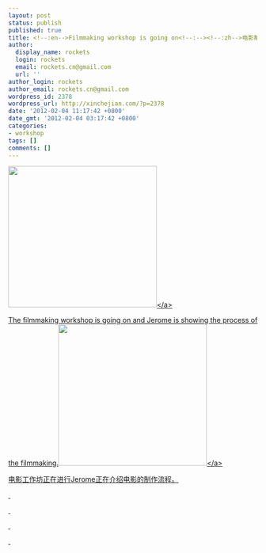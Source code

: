 ```yaml
---
layout: post
status: publish
published: true
title: <!--:en-->Filmmaking workshop is going on<!--:--><!--:zh-->电影制作入门工作坊正在进行<!--:-->
author:
  display_name: rockets
  login: rockets
  email: rockets.cn@gmail.com
  url: ''
author_login: rockets
author_email: rockets.cn@gmail.com
wordpress_id: 2378
wordpress_url: http://xinchejian.com/?p=2378
date: '2012-02-04 11:17:42 +0800'
date_gmt: '2012-02-04 03:17:42 +0800'
categories:
- workshop
tags: []
comments: []
---
```

<p><!--:en--><a href="http:&#47;&#47;xinchejian.com&#47;2012&#47;02&#47;04&#47;filmmaking-workshop-is-going-on&#47;filmmaking&#47;" rel="attachment wp-att-2379"><img class="alignnone size-medium wp-image-2379" title="filmmaking" src="http:&#47;&#47;xinchejian.com&#47;wp-content&#47;uploads&#47;2012&#47;02&#47;filmmaking-300x286.jpg" alt="" width="300" height="286" &#47;><&#47;a></p>
<p>The filmmaking workshop is going on and Jerome is showing the process of the filmmaking.<!--:--><!--:zh--><a href="http:&#47;&#47;xinchejian.com&#47;2012&#47;02&#47;04&#47;filmmaking-workshop-is-going-on&#47;filmmaking&#47;" rel="attachment wp-att-2379"><img class="alignnone size-medium wp-image-2379" title="filmmaking" src="http:&#47;&#47;xinchejian.com&#47;wp-content&#47;uploads&#47;2012&#47;02&#47;filmmaking-300x286.jpg" alt="" width="300" height="286" &#47;><&#47;a></p>
<p>电影工作坊正在进行Jerome正在介绍电影的制作流程。</p>
<p>&nbsp;</p>
<p>&nbsp;</p>
<p>&nbsp;</p>
<p>&nbsp;<!--:--></p>
